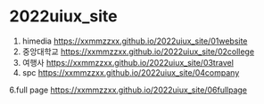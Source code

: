 # 2022uiux_site
1. himedia  https://xxmmzzxx.github.io/2022uiux_site/01website
2. 중앙대학교  https://xxmmzzxx.github.io/2022uiux_site/02college
3. 여행사  https://xxmmzzxx.github.io/2022uiux_site/03travel
4. spc  https://xxmmzzxx.github.io/2022uiux_site/04company

6.full page https://xxmmzzxx.github.io/2022uiux_site/06fullpage
